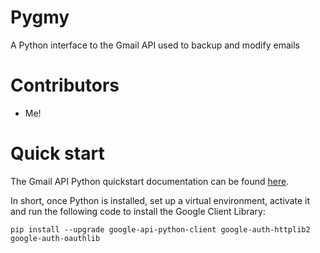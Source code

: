 # Pygmy

A Python interface to the Gmail API used to backup and modify emails

# Contributors
- Me!

# Quick start
The Gmail API Python quickstart documentation can be found [here](https://developers.google.com/gmail/api/quickstart/python).

In short, once Python is installed,  set up a virtual environment, activate it and
run the following code to install the Google Client Library:

```
pip install --upgrade google-api-python-client google-auth-httplib2 google-auth-oauthlib
```
